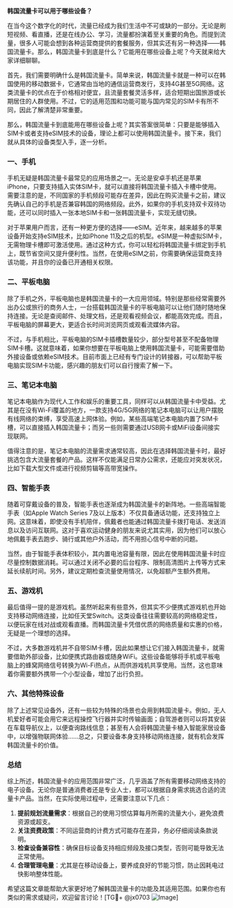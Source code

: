 **韩国流量卡可以用于哪些设备？**

在当今这个数字化的时代，流量已经成为我们生活中不可或缺的一部分。无论是刷短视频、看直播，还是在线办公、学习，流量都扮演着至关重要的角色。而提到流量，很多人可能会想到各种运营商提供的套餐服务，但其实还有另一种选择——韩国流量卡。那么，韩国流量卡到底是什么？它能用在哪些设备上呢？今天就来给大家详细聊聊。

首先，我们需要明确什么是韩国流量卡。简单来说，韩国流量卡就是一种可以在韩国使用的移动数据卡，它通常由当地的通信运营商发行，支持4G甚至5G网络。这类流量卡的优点在于价格相对便宜，且流量套餐灵活多样，适合短期出国旅游或长期居住的人群使用。不过，它的适用范围和功能可能与国内常见的SIM卡有所不同，因此了解清楚非常重要。

那么，韩国流量卡到底能用在哪些设备上呢？其实答案很简单：只要是能够插入SIM卡或者支持eSIM技术的设备，理论上都可以使用韩国流量卡。接下来，我们就从具体的设备类型入手，逐一分析。

### 一、手机

手机无疑是韩国流量卡最常见的应用场景之一。无论是安卓手机还是苹果iPhone，只要支持插入实体SIM卡，就可以直接将韩国流量卡插入卡槽中使用。需要注意的是，不同国家的手机频段可能存在差异，因此在购买流量卡之前，建议先确认自己的手机是否兼容韩国的网络频段。此外，如果你的手机支持双卡双待功能，还可以同时插入一张本地SIM卡和一张韩国流量卡，实现无缝切换。

对于苹果用户而言，还有一种更方便的选择——eSIM。近年来，越来越多的苹果设备开始支持eSIM技术，比如iPhone 11及之后的机型。eSIM是一种虚拟SIM卡，无需物理卡槽即可激活使用。通过这种方式，你可以轻松将韩国流量卡绑定到手机上，既节省空间又提升便利性。当然，在使用eSIM之前，你需要确保运营商支持该功能，并且你的设备已开通相关权限。

### 二、平板电脑

除了手机之外，平板电脑也是韩国流量卡的一大应用领域。特别是那些经常需要外出办公或旅行的商务人士，一台搭载韩国流量卡的平板电脑可以让他们随时随地保持连接。无论是查阅邮件、处理文档，还是观看视频会议，都能高效完成。而且，平板电脑的屏幕更大，更适合长时间浏览网页或观看流媒体内容。

不过，与手机相比，平板电脑的SIM卡插槽数量较少，部分型号甚至不配备物理SIM卡槽。这就意味着，如果你想要在平板电脑上使用韩国流量卡，可能需要借助外接设备或依赖eSIM技术。目前市面上已经有专门设计的转接器，可以帮助平板电脑实现SIM卡功能，感兴趣的朋友们可以自行搜索了解一下。

### 三、笔记本电脑

笔记本电脑作为现代人工作和娱乐的重要工具，同样可以从韩国流量卡中受益。尤其是在没有Wi-Fi覆盖的地方，一款支持4G/5G网络的笔记本电脑可以让用户摆脱有线网络的束缚，享受高速上网体验。例如，某些高端笔记本电脑内置了SIM卡槽，可以直接插入韩国流量卡；而另一些则需要通过USB网卡或MiFi设备间接实现联网。

值得注意的是，笔记本电脑的流量需求通常较高，因此在选择韩国流量卡时，最好挑选包含大流量套餐的产品。这样不仅能满足日常办公需求，还能应对突发状况，比如下载大型文件或进行视频剪辑等高带宽操作。

### 四、智能手表

随着可穿戴设备的普及，智能手表也逐渐成为韩国流量卡的新阵地。一些高端智能手表（如Apple Watch Series 7及以上版本）不仅具备通话功能，还支持独立上网。这意味着，即使没有手机陪伴，佩戴者也能通过韩国流量卡拨打电话、发送消息以及访问互联网。这对于喜欢运动健身的朋友来说尤其实用，因为他们可以放心地佩戴手表去跑步、骑行或其他户外活动，而不用担心信号中断的问题。

当然，由于智能手表体积较小，其内置电池容量有限，因此在使用韩国流量卡时应尽量控制数据消耗。可以通过关闭不必要的后台程序、限制高清图片上传等方式来延长续航时间。另外，建议定期检查流量使用情况，以免超额产生额外费用。

### 五、游戏机

最后值得一提的是游戏机。虽然听起来有些意外，但其实不少便携式游戏机也开始支持移动网络连接，比如任天堂Switch。这类设备往往需要较高的网络稳定性，以便玩家在线对战或观看直播。而韩国流量卡凭借优质的网络质量和实惠的价格，无疑是一个理想的选择。

不过，大多数游戏机并不自带SIM卡槽，因此如果想让它们接入韩国流量卡，就需要借助外部设备，比如便携式路由器或随身WiFi。这些设备能够将手机或平板电脑上的蜂窝网络信号转换为Wi-Fi热点，从而供游戏机共享使用。当然，这也意味着你需要额外携带一个小型设备，增加了出行负担。

### 六、其他特殊设备

除了上述常见设备外，还有一些较为特殊的场景也会用到韩国流量卡。例如，无人机爱好者可能会用它来远程操控飞行器并实时传输画面；自驾游者则可以将其安装在车载导航仪上，以便查询路线信息；甚至有人会将韩国流量卡植入智能家居设备中，以增强物联网体验……总之，只要设备本身支持移动网络连接，就有机会发挥韩国流量卡的价值。

### 总结

综上所述，韩国流量卡的应用范围非常广泛，几乎涵盖了所有需要移动网络支持的电子设备。无论你是普通消费者还是专业人士，都可以根据自身需求挑选合适的流量卡产品。当然，在实际使用过程中，还需要注意以下几点：

1. **提前规划流量需求**：根据自己的使用习惯估算每月所需的流量大小，避免浪费资源或超支。
2. **关注资费政策**：不同运营商的计费方式可能存在差异，务必仔细阅读条款说明。
3. **检查设备兼容性**：确保目标设备支持相应频段及接口类型，否则可能导致无法正常使用。
4. **合理管理电量**：尤其是在移动设备上，要养成良好的节能习惯，防止因耗电过快影响整体性能。

希望这篇文章能帮助大家更好地了解韩国流量卡的功能及其适用范围。如果你也有类似的需求或疑问，欢迎留言讨论！[TG💪+ @jx0703 ![Image](https://github.com/user-attachments/assets/dbca1d08-cadb-493c-b0ec-ad6f7a83f270)]
